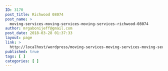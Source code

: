 ```yaml
---
ID: 3170
post_title: Richwood 08074
post_name: >
  moving-services-moving-services-moving-services-richwood-08074
author: mrgabonijeff@gmail.com
post_date: 2018-03-28 01:37:33
layout: page
link: >
  http://localhost/wordpress/moving-services-moving-services-moving-services-richwood-08074/
published: true
tags: [ ]
categories: [ ]
---
```

